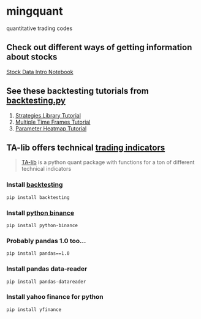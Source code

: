 # mingquant
quantitative trading codes

## Check out different ways of getting information about stocks

[Stock Data Intro Notebook](https://github.com/mmingay2/mingquant/stocks/stock_data_sources.ipynb)

## See these backtesting tutorials from [backtesting.py](https://kernc.github.io/backtesting.py/)

1. [Strategies Library Tutorial](https://kernc.github.io/backtesting.py/doc/examples/Strategies%20Library.html)
2. [Multiple Time Frames Tutorial](https://kernc.github.io/backtesting.py/doc/examples/Multiple%20Time%20Frames.html)
3. [Parameter Heatmap Tutorial](https://kernc.github.io/backtesting.py/doc/examples/Parameter%20Heatmap.html)

## TA-lib offers technical [trading indicators](https://www.investopedia.com/articles/trading/02/091802.asp)

> [TA-lib](http://mrjbq7.github.io/ta-lib/) is a python quant package with functions for a ton of different technical indicators

### Install [backtesting](https://kernc.github.io/backtesting.py/)

```pip install backtesting```

### Install [python binance](https://python-binance.readthedocs.io/en/latest/) 

```pip install python-binance```

### Probably pandas 1.0 too...

```pip install pandas==1.0```

### Install pandas data-reader

```pip install pandas-datareader```

### Install yahoo finance for python

```pip install yfinance```
